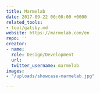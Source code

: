 ```yaml
---
title: Marmelab
date: 2017-09-22 00:00:00 +0000
related_tools:
- tool/gatsby.md
website: https://marmelab.com/en
repo: ''
creator:
- name: 
  role: Design/Development
  url: 
  twitter_username: marmelab
images:
- "/uploads/showcase-marmelab.jpg"

---
```

